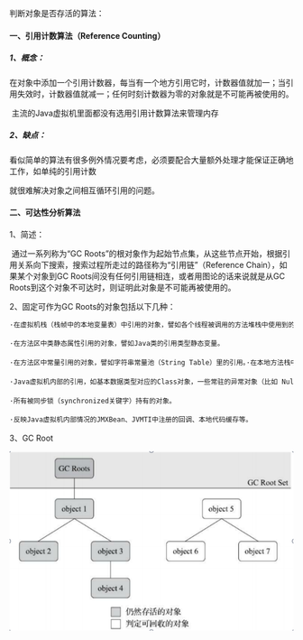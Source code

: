 判断对象是否存活的算法：

#### 一、引用计数算法（Reference Counting）

##### 1、概念：

​		在对象中添加一个引用计数器，每当有一个地方引用它时，计数器值就加一；当引用失效时，计数器值就减一；任何时刻计数器为零的对象就是不可能再被使用的。

​		主流的Java虚拟机里面都没有选用引用计数算法来管理内存

##### 2、缺点：

​		看似简单的算法有很多例外情况要考虑，必须要配合大量额外处理才能保证正确地工作，如单纯的引用计数 

就很难解决对象之间相互循环引用的问题。 



#### 二、可达性分析算法

1、简述：

​		通过一系列称为“GC Roots”的根对象作为起始节点集，从这些节点开始，根据引用关系向下搜索，搜索过程所走过的路径称为“引用链”（Reference Chain），如果某个对象到GC Roots间没有任何引用链相连，或者用图论的话来说就是从GC Roots到这个对象不可达时，则证明此对象是不可能再被使用的。 

2、固定可作为GC Roots的对象包括以下几种： 

```python
·在虚拟机栈（栈帧中的本地变量表）中引用的对象，譬如各个线程被调用的方法堆栈中使用到的参数、局部变量、临时变量等。 

·在方法区中类静态属性引用的对象，譬如Java类的引用类型静态变量。 

·在方法区中常量引用的对象，譬如字符串常量池（String Table）里的引用。·在本地方法栈中JNI（即通常所说的Native方法）引用的对象。 

·Java虚拟机内部的引用，如基本数据类型对应的Class对象，一些常驻的异常对象（比如 NullPointExcepiton、OutOfMemoryError）等，还有系统类加载器。 

·所有被同步锁（synchronized关键字）持有的对象。 

·反映Java虚拟机内部情况的JMXBean、JVMTI中注册的回调、本地代码缓存等。 
```

3、GC Root

<img src="../../resource/GCRoot.png" style="zoom:80%;" />



